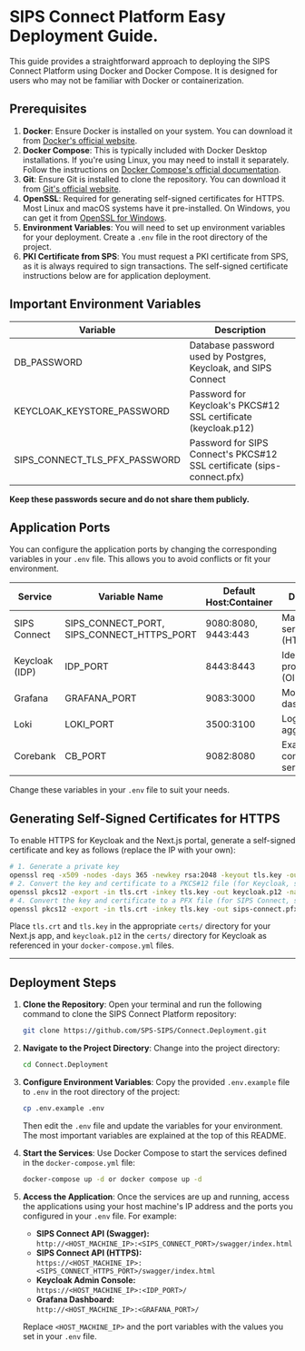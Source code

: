 # SIPS Connect Platform Easy Deployment Guide.

This guide provides a straightforward approach to deploying the SIPS Connect Platform using Docker and Docker Compose. It is designed for users who may not be familiar with Docker or containerization.


## Prerequisites

1. **Docker**: Ensure Docker is installed on your system. You can download it from [Docker's official website](https://www.docker.com/get-started).
2. **Docker Compose**: This is typically included with Docker Desktop installations. If you're using Linux, you may need to install it separately. Follow the instructions on [Docker Compose's official documentation](https://docs.docker.com/compose/install/).
3. **Git**: Ensure Git is installed to clone the repository. You can download it from [Git's official website](https://git-scm.com/downloads).
4. **OpenSSL**: Required for generating self-signed certificates for HTTPS. Most Linux and macOS systems have it pre-installed. On Windows, you can get it from [OpenSSL for Windows](https://slproweb.com/products/Win32OpenSSL.html).
5. **Environment Variables**: You will need to set up environment variables for your deployment. Create a `.env` file in the root directory of the project.
6. **PKI Certificate from SPS**: You must request a PKI certificate from SPS, as it is always required to sign transactions. The self-signed certificate instructions below are for application deployment.

## Important Environment Variables

| Variable                        | Description                                                      |
|---------------------------------|------------------------------------------------------------------|
| DB_PASSWORD                     | Database password used by Postgres, Keycloak, and SIPS Connect   |
| KEYCLOAK_KEYSTORE_PASSWORD      | Password for Keycloak's PKCS#12 SSL certificate (keycloak.p12)    |
| SIPS_CONNECT_TLS_PFX_PASSWORD   | Password for SIPS Connect's PKCS#12 SSL certificate (sips-connect.pfx) |

**Keep these passwords secure and do not share them publicly.**

## Application Ports

You can configure the application ports by changing the corresponding variables in your `.env` file. This allows you to avoid conflicts or fit your environment.

| Service         | Variable Name           | Default Host:Container | Description                |
|-----------------|------------------------|------------------------|----------------------------|
| SIPS Connect    | SIPS_CONNECT_PORT, SIPS_CONNECT_HTTPS_PORT | 9080:8080, 9443:443 | Main API service (HTTP/HTTPS) |
| Keycloak (IDP)  | IDP_PORT               | 8443:8443              | Identity provider (OIDC, HTTPS) |
| Grafana         | GRAFANA_PORT           | 9083:3000              | Monitoring dashboard       |
| Loki            | LOKI_PORT              | 3500:3100              | Log aggregation            |
| Corebank        | CB_PORT                | 9082:8080              | Example consumer service   |

Change these variables in your `.env` file to suit your needs.
## Generating Self-Signed Certificates for HTTPS

To enable HTTPS for Keycloak and the Next.js portal, generate a self-signed certificate and key as follows (replace the IP with your own):

```sh
# 1. Generate a private key
openssl req -x509 -nodes -days 365 -newkey rsa:2048 -keyout tls.key -out tls.crt -config san.cnf -extensions req_ext
# 2. Convert the key and certificate to a PKCS#12 file (for Keycloak, set your own password)
openssl pkcs12 -export -in tls.crt -inkey tls.key -out keycloak.p12 -name keycloak -password pass:YOUR_PASSWORD
# 4. Convert the key and certificate to a PFX file (for SIPS Connect, set your own password)
openssl pkcs12 -export -in tls.crt -inkey tls.key -out sips-connect.pfx -name sips-connect -password pass:YOUR_PASSWORD
```

Place `tls.crt` and `tls.key` in the appropriate `certs/` directory for your Next.js app, and `keycloak.p12` in the `certs/` directory for Keycloak as referenced in your `docker-compose.yml` files.

---
## Deployment Steps

1. **Clone the Repository**: Open your terminal and run the following command to clone the SIPS Connect Platform repository:

   ```bash
   git clone https://github.com/SPS-SIPS/Connect.Deployment.git
   ```

2. **Navigate to the Project Directory**: Change into the project directory:
   ```bash
   cd Connect.Deployment
   ```
3. **Configure Environment Variables**: Copy the provided `.env.example` file to `.env` in the root directory of the project:

   ```bash
   cp .env.example .env
   ```

   Then edit the `.env` file and update the variables for your environment. The most important variables are explained at the top of this README.
4. **Start the Services**: Use Docker Compose to start the services defined in the `docker-compose.yml` file:
   ```bash
   docker-compose up -d or docker compose up -d 
   ```
5. **Access the Application**: Once the services are up and running, access the applications using your host machine's IP address and the ports you configured in your `.env` file. For example:

    - **SIPS Connect API (Swagger):**  
       `http://<HOST_MACHINE_IP>:<SIPS_CONNECT_PORT>/swagger/index.html`
    - **SIPS Connect API (HTTPS):**  
       `https://<HOST_MACHINE_IP>:<SIPS_CONNECT_HTTPS_PORT>/swagger/index.html`
    - **Keycloak Admin Console:**  
       `https://<HOST_MACHINE_IP>:<IDP_PORT>/`
    - **Grafana Dashboard:**  
       `http://<HOST_MACHINE_IP>:<GRAFANA_PORT>/`

    Replace `<HOST_MACHINE_IP>` and the port variables with the values you set in your `.env` file.
